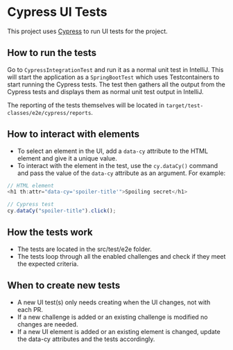 # Cypress UI Tests

This project uses [Cypress](https://www.cypress.io/) to run UI tests for the project.

## How to run the tests

Go to `CypressIntegrationTest` and run it as a normal unit test in IntelliJ. This will start the application as
a `SpringBootTest` which uses Testcontainers to start running the Cypress tests.
The test then gathers all the output from the Cypress tests and displays them as normal unit test output in IntelliJ.

The reporting of the tests themselves will be located in `target/test-classes/e2e/cypress/reports`.

## How to interact with elements

- To select an element in the UI, add a `data-cy` attribute to the HTML element and give it a unique value.
- To interact with the element in the test, use the `cy.dataCy()` command and pass the value of the `data-cy` attribute
  as an argument. For example:

```javascript
// HTML element
<h1 th:attr="data-cy='spoiler-title'">Spoiling secret</h1>

// Cypress test
cy.dataCy("spoiler-title").click();
```

## How the tests work

- The tests are located in the src/test/e2e folder.
- The tests loop through all the enabled challenges and check if they meet the expected criteria.

## When to create new tests

- A new UI test(s) only needs creating when the UI changes, not with each PR.
- If a new challenge is added or an existing challenge is modified no changes are needed.
- If a new UI element is added or an existing element is changed, update the data-cy attributes and the tests
  accordingly.
